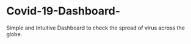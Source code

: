 # Covid-19-Dashboard-
Simple and Intuitive Dashboard to check the spread of virus across the globe.

